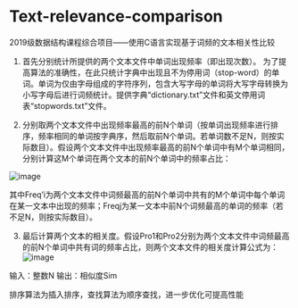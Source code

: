 # Text-relevance-comparison
2019级数据结构课程综合项目——使用C语言实现基于词频的文本相关性比较  
  
 1.    首先分别统计所提供的两个文本文件中单词出现频率（即出现次数）。
为了提高算法的准确性，在此只统计字典中出现且不为停用词（stop-word）的单词。单词为仅由字母组成的字符序列，包含大写字母的单词将大写字母转换为小写字母后进行词频统计。提供字典“dictionary.txt”文件和英文停用词表“stopwords.txt”文件。  
  
 2.    分别取两个文本文件中出现频率最高的前N个单词（按单词出现频率进行排序，频率相同的单词按字典序，然后取前N个单词。若单词数不足N，则按实际数目）。假设两个文本文件中出现频率最高的前N个单词中有M个单词相同，分别计算这M个单词在两个文本的前N个单词中的频率占比：  
 
![image](https://user-images.githubusercontent.com/95207487/157656980-ea6c93f5-662e-4874-b21c-cb7a13d3018e.png)  


   其中Freq’i为两个文本文件中词频最高的前N个单词中共有的M个单词中每个单词在某一文本中出现的频率；Freqj为某一文本中前N个词频最高的单词的频率（若不足N，则按实际数目）。  
    
3.    最后计算两个文本的相关度。假设Pro1和Pro2分别为两个文本文件中词频最高的前N个单词中共有词的频率占比，则两个文本文件的相关度计算公式为：  
![image](https://user-images.githubusercontent.com/95207487/157657144-47a5e4f2-41c5-4df2-ad3e-dd99173cc18e.png)  

输入：整数N
输出：相似度Sim  

排序算法为插入排序，查找算法为顺序查找，进一步优化可提高性能
  
